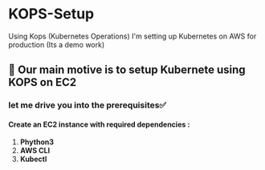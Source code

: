 # KOPS-Setup
Using Kops (Kubernetes Operations) I'm setting up Kubernetes on AWS for production (Its a demo work)
## 🚀 Our main motive is to setup Kubernete using KOPS on EC2
### let me drive you into the prerequisites✅
#### Create an EC2 instance with required **dependencies** :
1. **Phython3**
2. **AWS CLI**
3. **Kubectl**

